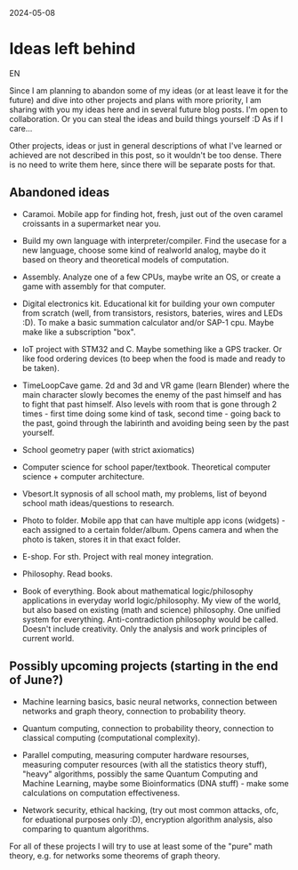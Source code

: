 2024-05-08

# Ideas left behind

EN

Since I am planning to abandon some of my ideas (or at least leave it for the future) and dive into other projects and plans with more priority, I am sharing with you my ideas here and in several future blog posts. I'm open to collaboration. Or you can steal the ideas and build things yourself :D As if I care...

Other projects, ideas or just in general descriptions of what I've learned or achieved are not described in this post, so it wouldn't be too dense. There is no need to write them here, since there will be separate posts for that.

## Abandoned ideas

- Caramoi. Mobile app for finding hot, fresh, just out of the oven caramel croissants in a supermarket near you.

- Build my own language with interpreter/compiler. Find the usecase for a new language, choose some kind of realworld analog, maybe do it based on theory and theoretical models of computation.

- Assembly. Analyze one of a few CPUs, maybe write an OS, or create a game with assembly for that computer.

- Digital electronics kit. Educational kit for building your own computer from scratch (well, from transistors, resistors, bateries, wires and LEDs :D). To make a basic summation calculator and/or SAP-1 cpu. Maybe make like a subscription "box".

- IoT project with STM32 and C. Maybe something like a GPS tracker. Or like food ordering devices (to beep when the food is made and ready to be taken).

- TimeLoopCave game. 2d and 3d and VR game (learn Blender) where the main character slowly becomes the enemy of the past himself and has to fight that past himself. Also levels with room that is gone through 2 times - first time doing some kind of task, second time - going back to the past, goind through the labirinth and avoiding being seen by the past yourself.

- School geometry paper (with strict axiomatics)

- Computer science for school paper/textbook. Theoretical computer science + computer architecture.

- Vbesort.lt sypnosis of all school math, my problems, list of beyond school math ideas/questions to research.

- Photo to folder. Mobile app that can have multiple app icons (widgets) - each assigned to a certain folder/album. Opens camera and when the photo is taken, stores it in that exact folder.

- E-shop. For sth. Project with real money integration.

- Philosophy. Read books.

- Book of everything. Book about mathematical logic/philosophy applications in everyday world logic/philosophy. My view of the world, but also based on existing (math and science) philosophy. One unified system for everything. Anti-contradiction philosophy would be called. Doesn't include creativity. Only the analysis and work principles of current world.

## Possibly upcoming projects (starting in the end of June?)

- Machine learning basics, basic neural networks, connection between networks and graph theory, connection to probability theory.

- Quantum computing, connection to probability theory, connection to classical computing (computational complexity).

- Parallel computing, measuring computer hardware resourses, measuring computer resources (with all the statistics theory stuff), "heavy" algorithms, possibly the same Quantum Computing and Machine Learning, maybe some Bioinformatics (DNA stuff) - make some calculations on computation effectiveness.

- Network security, ethical hacking, (try out most common attacks, ofc, for eduational purposes only :D), encryption algorithm analysis, also comparing to quantum algorithms.

For all of these projects I will try to use at least some of the "pure" math theory, e.g. for networks some theorems of graph theory.
